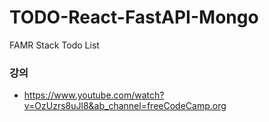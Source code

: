 # TODO-React-FastAPI-Mongo
FAMR Stack Todo List

### 강의
- https://www.youtube.com/watch?v=OzUzrs8uJl8&ab_channel=freeCodeCamp.org
